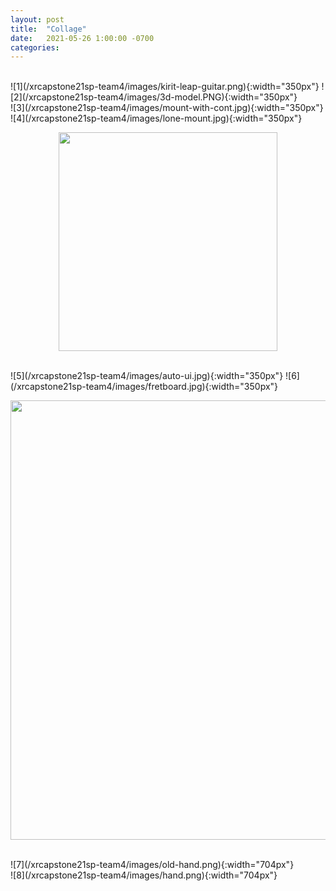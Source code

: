 ```yaml
---
layout: post
title:  "Collage"
date:   2021-05-26 1:00:00 -0700
categories:
---
```


<br/>
![1](/xrcapstone21sp-team4/images/kirit-leap-guitar.png){:width="350px"}
![2](/xrcapstone21sp-team4/images/3d-model.PNG){:width="350px"}<br/>
![3](/xrcapstone21sp-team4/images/mount-with-cont.jpg){:width="350px"}
![4](/xrcapstone21sp-team4/images/lone-mount.jpg){:width="350px"}<br/>
<p align="center">
  <img src="/xrcapstone21sp-team4/images/prototype.jpg" width="350px"/>
</p><br/>
![5](/xrcapstone21sp-team4/images/auto-ui.jpg){:width="350px"}
![6](/xrcapstone21sp-team4/images/fretboard.jpg){:width="350px"}<br/>
<p >
  <img src="/xrcapstone21sp-team4/images/total-guitar.jpg" width="703px"/>
</p><br/>
![7](/xrcapstone21sp-team4/images/old-hand.png){:width="704px"}<br/>
![8](/xrcapstone21sp-team4/images/hand.png){:width="704px"}<br/><br/>